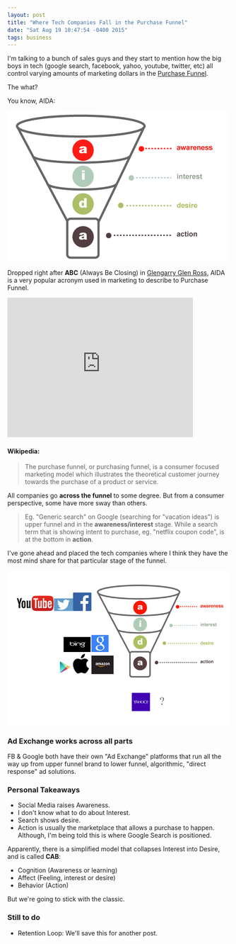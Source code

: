 ```yaml
---
layout: post
title: "Where Tech Companies Fall in the Purchase Funnel"
date: "Sat Aug 19 10:47:54 -0400 2015"
tags: business
---
```


I'm talking to a bunch of sales guys and they start to mention how
the big boys in tech (google search, facebook, yahoo, youtube, twitter, etc) all control varying
amounts of marketing dollars in the [Purchase Funnel](https://en.wikipedia.org/wiki/Purchase_funnel).

The what?

You know, AIDA:

![AIDA Marketing Funnel](/public/images/aida-funnel1.gif)

Dropped right after **ABC** (Always Be Closing) in
[Glengarry Glen Ross](http://www.imdb.com/title/tt0104348/), AIDA is a very popular acronym used in marketing to describe to Purchase Funnel.

<iframe width="420" height="315" src="https://www.youtube.com/embed/SOrsThlgGxc" frameborder="0" allowfullscreen></iframe>

#### Wikipedia:

> The purchase funnel, or purchasing funnel, is a consumer focused marketing model which
> illustrates the theoretical customer journey towards the purchase of a product or service.

All companies go **across the funnel** to some
degree. But from a consumer perspective, some have more sway than others.

> Eg. "Generic search" on Google (searching for "vacation ideas") is upper funnel and in
the **awareness/interest** stage. While a search term that is showing intent to purchase, eg. "netflix coupon code", is at the bottom in **action**.

I've gone ahead and placed the tech companies where I think they have the most mind share
for that particular stage of the funnel.

![AIDA Companies](/public/images/aida-companies.jpg)

### Ad Exchange works across all parts

FB & Google both have their own "Ad Exchange" platforms that run all the way up from upper funnel brand to lower funnel, algorithmic, "direct response" ad solutions.

### Personal Takeaways

- Social Media raises Awareness.
- I don't know what to do about Interest.
- Search shows desire.
- Action is usually the marketplace that allows a purchase to happen. Although, I'm being told this is where Google Search is positioned.

Apparently, there is a simplified model that collapses Interest into Desire, and is called **CAB**:

- Cognition (Awareness or learning)
- Affect (Feeling, interest or desire)
- Behavior (Action)

But we're going to stick with the classic.

### Still to do

- Retention Loop: We'll save this for another post.
